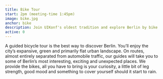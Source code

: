 ```yaml
---
title: Bike Tour
start: 2pm (meeting-time 1:45pm)
image: bike.jpg
anchor: bike
description: Join UIKonf's oldest tradition and explore Berlin by bike
active: 0
---
```


<p>A guided bicycle tour is the best way to discover Berlin. You’ll enjoy the city’s expansive, green and primarily flat urban landscape. On routes, almost entirely separated from automobile traffic, our guides will take you to some of Berlin’s most interesting, exciting and unexpected places. We provide the bikes, all you have to bring is your curiosity, a little bit of leg strength, good mood and something to cover yourself should it start to rain.</p>